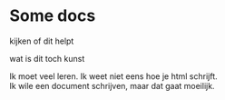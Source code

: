 <h1>Some docs</h1>

<p>kijken of dit helpt</p>
<p>wat is dit toch kunst</p>
Ik moet veel leren. Ik weet niet eens hoe je html schrijft.<br>
Ik wile een document schrijven, maar dat gaat moeilijk.